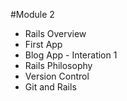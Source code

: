 #Module 2

- Rails Overview
- First App
- Blog App - Interation 1
- Rails Philosophy
- Version Control
- Git and Rails
